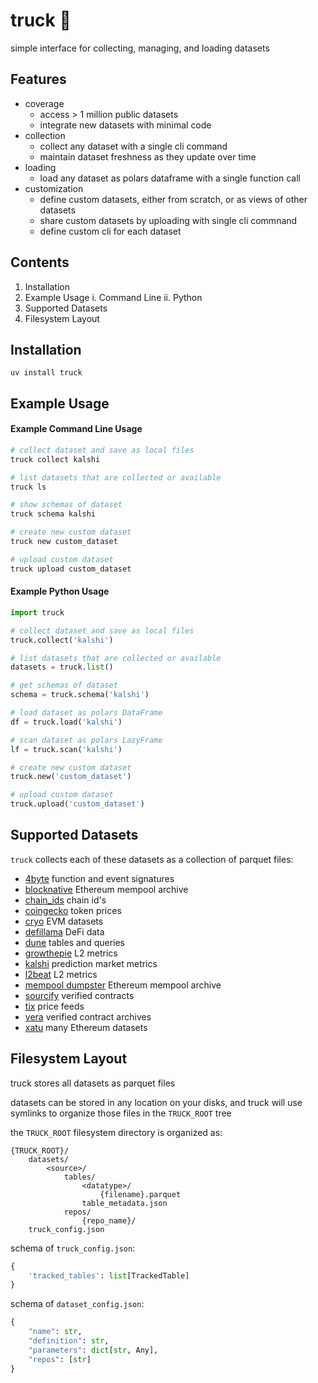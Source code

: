 # truck 🚛

simple interface for collecting, managing, and loading datasets

## Features
- coverage
    - access > 1 million public datasets
    - integrate new datasets with minimal code
- collection
    - collect any dataset with a single cli command
    - maintain dataset freshness as they update over time
- loading
    - load any dataset as polars dataframe with a single function call
- customization
    - define custom datasets, either from scratch, or as views of other datasets
    - share custom datasets by uploading with single cli commnand
    - define custom cli for each dataset


## Contents
1. Installation
2. Example Usage
    i. Command Line
    ii. Python
3. Supported Datasets
4. Filesystem Layout


## Installation
`uv install truck`


## Example Usage

#### Example Command Line Usage

```bash
# collect dataset and save as local files
truck collect kalshi

# list datasets that are collected or available
truck ls

# show schemas of dataset
truck schema kalshi

# create new custom dataset
truck new custom_dataset

# upload custom dataset
truck upload custom_dataset
```

#### Example Python Usage

```python
import truck

# collect dataset and save as local files
truck.collect('kalshi')

# list datasets that are collected or available
datasets = truck.list()

# get schemas of dataset
schema = truck.schema('kalshi')

# load dataset as polars DataFrame
df = truck.load('kalshi')

# scan dataset as polars LazyFrame
lf = truck.scan('kalshi')

# create new custom dataset
truck.new('custom_dataset')

# upload custom dataset
truck.upload('custom_dataset')
```


## Supported Datasets

`truck` collects each of these datasets as a collection of parquet files:

- [4byte](https://www.4byte.directory) function and event signatures
- [blocknative](https://docs.blocknative.com/data-archive/mempool-archive) Ethereum mempool archive
- [chain_ids](https://github.com/ethereum-lists/chains) chain id's
- [coingecko](https://www.coingecko.com/) token prices
- [cryo](https://github.com/paradigmxyz/cryo) EVM datasets
- [defillama](https://defillama.com) DeFi data
- [dune](https://dune.com) tables and queries
- [growthepie](https://www.growthepie.xyz/) L2 metrics
- [kalshi](https://kalshi.com) prediction market metrics
- [l2beat](https://l2beat.com) L2 metrics
- [mempool dumpster](https://mempool-dumpster.flashbots.net) Ethereum mempool archive
- [sourcify](https://sourcify.dev) verified contracts
- [tix](https://github.com/paradigmxyz/tix) price feeds
- [vera](https://verifieralliance.org) verified contract archives
- [xatu](https://github.com/ethpandaops/xatu-data) many Ethereum datasets


## Filesystem Layout

truck stores all datasets as parquet files

datasets can be stored in any location on your disks, and truck will use symlinks to organize those files in the `TRUCK_ROOT` tree

the `TRUCK_ROOT` filesystem directory is organized as:

```
{TRUCK_ROOT}/
    datasets/
        <source>/
            tables/
                <datatype>/
                    {filename}.parquet
                table_metadata.json
            repos/
                {repo_name}/
    truck_config.json
```

schema of `truck_config.json`:

```python
{
    'tracked_tables': list[TrackedTable]
}
```

schema of `dataset_config.json`:

```python
{
    "name": str,
    "definition": str,
    "parameters": dict[str, Any],
    "repos": [str]
}
```
